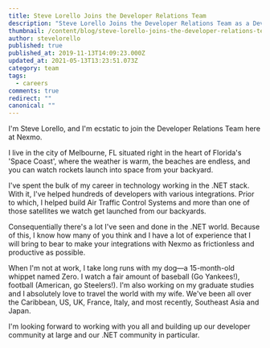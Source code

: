 ```yaml
---
title: Steve Lorello Joins the Developer Relations Team
description: "Steve Lorello Joins the Developer Relations Team as a Developer Advocate "
thumbnail: /content/blog/steve-lorello-joins-the-developer-relations-team-dr/IMG_8331.jpeg
author: stevelorello
published: true
published_at: 2019-11-13T14:09:23.000Z
updated_at: 2021-05-13T13:23:51.073Z
category: team
tags:
  - careers
comments: true
redirect: ""
canonical: ""
---
```

I'm Steve Lorello, and I'm ecstatic to join the Developer Relations Team here at Nexmo.

I live in the city of Melbourne, FL situated right in the heart of Florida's 'Space Coast', where the weather is warm, the beaches are endless, and you can watch rockets launch into space from your backyard.

I've spent the bulk of my career in technology working in the .NET stack. With it, I've helped hundreds of developers with various integrations. Prior to which, I helped build Air Traffic Control Systems and more than one of those satellites we watch get launched from our backyards.

Consequentially there's a lot I've seen and done in the .NET world. Because of this, I know how many of you think and I have a lot of experience that I will bring to bear to make your integrations with Nexmo as frictionless and productive as possible.

When I'm not at work, I take long runs with my dog—a 15-month-old whippet named Zero. I watch a fair amount of baseball (Go Yankees!), football (American, go Steelers!). I'm also working on my graduate studies and I absolutely love to travel the world with my wife. We've been all over the Caribbean, US, UK, France, Italy, and most recently, Southeast Asia and Japan.

I'm looking forward to working with you all and building up our developer community at large and our .NET community in particular.